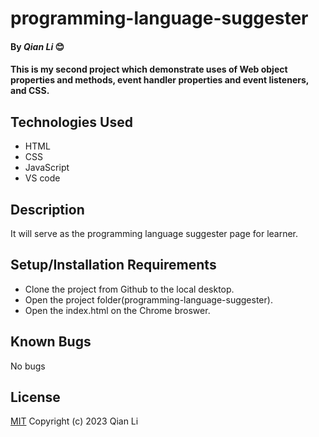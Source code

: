# programming-language-suggester

#### By _Qian Li_ 😊

#### This is my second project which demonstrate uses of Web object properties and methods, event handler properties and event listeners, and CSS. 

## Technologies Used

* HTML
* CSS
* JavaScript
* VS code

## Description

It will serve as the programming language suggester page for learner.

## Setup/Installation Requirements

* Clone the project from Github to the local desktop.
* Open the project folder(programming-language-suggester).
* Open the index.html on the Chrome broswer.

## Known Bugs

No bugs 

## License
[MIT](license.txt)
Copyright (c) 2023 Qian Li
